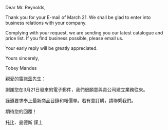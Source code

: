 Dear Mr. Reynolds,

Thank you for your E-mail of March 21. We shall be glad to enter into
business relations with your company.

Complying with your request, we are sending you our latest catalogue and
price list. If you find business possible, please email us.

Your early reply will be greatly appreciated.

Yours sincerely,

Tobey Mandes

親愛的雷諾茲先生：

謝謝您在3月21日發來的電子郵件，我們很願意與貴公司建立業務往來。

謹遵要求奉上最新商品目錄和報價單。若有意訂購，請聯繫我們。

期待您的回覆！

托比．曼德斯 謹上
